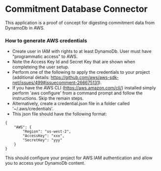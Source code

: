 # Commitment Database Connector

This application is a proof of concept for digesting commitment data from DynamoDb in AWS.

### How to generate AWS credentials
* Create user in IAM with rights to at least DynamoDb. User must have "programmatic access" to AWS.
* Note the Access Key Id and Secret Key that are shown when completeing the user setup.
* Perform one of the following to apply the credentials to your project (additional details: https://github.com/aws/aws-sdk-net/issues/499#issuecomment-266675131).
* If you have the AWS CLI (https://aws.amazon.com/cli/) installed simply perform 'aws configure' from a command prompt and follow the instructions. Skip the remain steps.
* Alternatively, create a credential.json file in a folder called '~/.aws/credentials'.
* This json file should have the following format:
```
{
    "AWS": {
        "Region": "us-west-2",
        "AccessKey": "xxx",
        "SecretKey": "yyy"
    }
}
```

This should configure your project for AWS IAM authentication and allow you to access your DynamoDb content.
